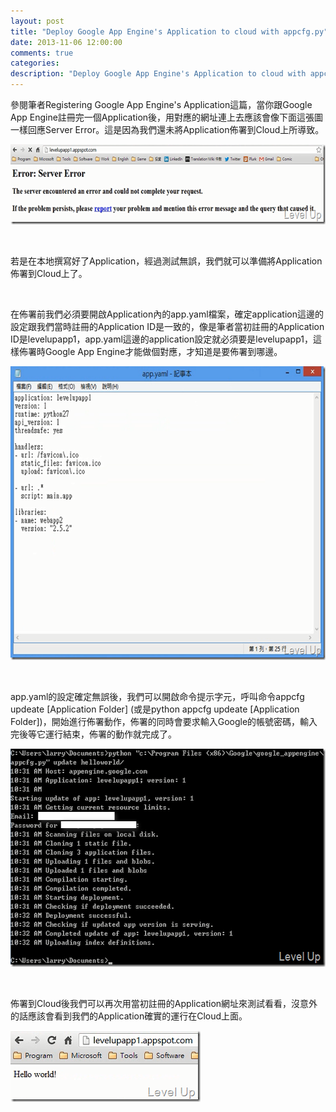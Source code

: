 ```yaml
---
layout: post
title: "Deploy Google App Engine's Application to cloud with appcfg.py"
date: 2013-11-06 12:00:00
comments: true
categories: 
description: "Deploy Google App Engine's Application to cloud with appcfg.py"
---
```

<p>
	參閱筆者Registering Google App Engine's Application這篇，當你跟Google App Engine註冊完一個Application後，用對應的網址連上去應該會像下面這張圖一樣回應Server Error。這是因為我們還未將Application佈署到Cloud上所導致。</p>
<p>
	<img alt="image" border="0" height="128" src="\images\posts\26e8ea9a-dad3-4ad5-941e-0fc146d1d50a\image_thumb_1.png" style="border-top: 0px; border-right: 0px; border-bottom: 0px; border-left: 0px" width="644" /></p>
<p>
	 </p>
<p>
	若是在本地撰寫好了Application，經過測試無誤，我們就可以準備將Application佈署到Cloud上了。</p>
<p>
	 </p>
<p>
	在佈署前我們必須要開啟Application內的app.yaml檔案，確定application這邊的設定跟我們當時註冊的Application ID是一致的，像是筆者當初註冊的Application ID是levelupapp1，app.yaml這邊的application設定就必須要是levelupapp1，這樣佈署時Google App Engine才能做個對應，才知道是要佈署到哪邊。</p>
<p>
	<img alt="image" border="0" height="470" src="\images\posts\26e8ea9a-dad3-4ad5-941e-0fc146d1d50a\image_thumb_3.png" style="border-top: 0px; border-right: 0px; border-bottom: 0px; border-left: 0px" width="644" /></p>
<p>
	 </p>
<p>
	app.yaml的設定確定無誤後，我們可以開啟命令提示字元，呼叫命令appcfg updeate [Application Folder] (或是python appcfg updeate [Application Folder])，開始進行佈署動作，佈署的同時會要求輸入Google的帳號密碼，輸入完後等它運行結束，佈署的動作就完成了。</p>
<p>
	<img alt="image" border="0" height="349" src="\images\posts\26e8ea9a-dad3-4ad5-941e-0fc146d1d50a\image_thumb.png" style="border-top: 0px; border-right: 0px; border-bottom: 0px; border-left: 0px" width="581" /></p>
<p>
	 </p>
<p>
	佈署到Cloud後我們可以再次用當初註冊的Application網址來測試看看，沒意外的話應該會看到我們的Application確實的運行在Cloud上面。</p>
<p>
	<img alt="image" border="0" height="114" src="\images\posts\26e8ea9a-dad3-4ad5-941e-0fc146d1d50a\image_thumb_2.png" style="border-top: 0px; border-right: 0px; border-bottom: 0px; border-left: 0px" width="304" /></p>
